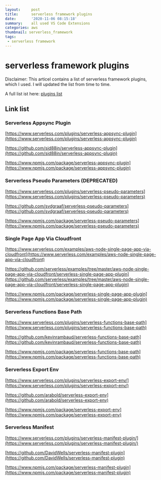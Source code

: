 ```yaml
---
layout:     post
title:      serverless framework plugins
date:       '2020-11-06 08:15:18'
summary:    all used VS Code Extensions
categories: aws
thumbnail: serverless_framework
tags:
 - serverless framework
---
```


# serverless framework plugins

Disclaimer: This articel contains a list of serverless framework plugins, which I used. I will updated the list from time to time.

A full list ist here: [plugins list](https://www.serverless.com/plugins/)

## Link list

### Serverless Appsync Plugin

[https://www.serverless.com/plugins/serverless-appsync-plugin](https://www.serverless.com/plugins/serverless-appsync-plugin)

[https://github.com/sid88in/serverless-appsync-plugin](https://github.com/sid88in/serverless-appsync-plugin)

[https://www.npmjs.com/package/serverless-appsync-plugin](https://www.npmjs.com/package/serverless-appsync-plugin)

### Serverless Pseudo Parameters (DEPRECATED)

[https://www.serverless.com/plugins/serverless-pseudo-parameters](https://www.serverless.com/plugins/serverless-pseudo-parameters)

[https://github.com/svdgraaf/serverless-pseudo-parameters](https://github.com/svdgraaf/serverless-pseudo-parameters)

[https://www.npmjs.com/package/serverless-pseudo-parameters](https://www.npmjs.com/package/serverless-pseudo-parameters)

### Single Page App Via Cloudfront

[https://www.serverless.com/examples/aws-node-single-page-app-via-cloudfront](https://www.serverless.com/examples/aws-node-single-page-app-via-cloudfront)

[https://github.com/serverless/examples/tree/master/aws-node-single-page-app-via-cloudfront/serverless-single-page-app-plugin](https://github.com/serverless/examples/tree/master/aws-node-single-page-app-via-cloudfront/serverless-single-page-app-plugin)

[https://www.npmjs.com/package/serverless-single-page-app-plugin](https://www.npmjs.com/package/serverless-single-page-app-plugin)

### Serverless Functions Base Path

[https://www.serverless.com/plugins/serverless-functions-base-path](https://www.serverless.com/plugins/serverless-functions-base-path)

[https://github.com/kevinrambaud/serverless-functions-base-path](https://github.com/kevinrambaud/serverless-functions-base-path)

[https://www.npmjs.com/package/serverless-functions-base-path](https://www.npmjs.com/package/serverless-functions-base-path)

### Serverless Export Env 

[https://www.serverless.com/plugins/serverless-export-env/](https://www.serverless.com/plugins/serverless-export-env/)

[https://github.com/arabold/serverless-export-env](https://github.com/arabold/serverless-export-env)

[https://www.npmjs.com/package/serverless-export-env](https://www.npmjs.com/package/serverless-export-env)

### Serverless Manifest

[https://www.serverless.com/plugins/serverless-manifest-plugin/](https://www.serverless.com/plugins/serverless-manifest-plugin/)

[https://github.com/DavidWells/serverless-manifest-plugin](https://github.com/DavidWells/serverless-manifest-plugin)

[https://www.npmjs.com/package/serverless-manifest-plugin](https://www.npmjs.com/package/serverless-manifest-plugin)

